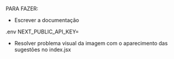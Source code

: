 

PARA FAZER:

- Escrever a documentação

.env
NEXT_PUBLIC_API_KEY=

- Resolver problema visual da imagem com o aparecimento das sugestões no index.jsx